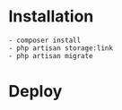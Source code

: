 # Installation

    - composer install
    - php artisan storage:link
    - php artisan migrate

# Deploy
